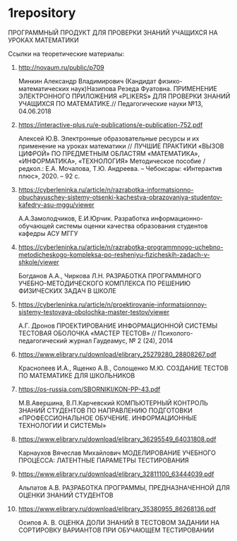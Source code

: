 # 1repository
ПРОГРАММНЫЙ ПРОДУКТ ДЛЯ ПРОВЕРКИ ЗНАНИЙ УЧАЩИХСЯ НА УРОКАХ МАТЕМАТИКИ

Ссылки на теоретические  материалы:
1. http://novaum.ru/public/p709
   
    Минкин Александр Владимирович (Кандидат физико-математических наук)Назипова Резеда Фуатовна. ПРИМЕНЕНИЕ ЭЛЕКТРОННОГО ПРИЛОЖЕНИЯ «PLIKERS» ДЛЯ ПРОВЕРКИ ЗНАНИЙ УЧАЩИХСЯ ПО МАТЕМАТИКЕ.// Педагогические науки №13, 04.06.2018 
   
2. https://interactive-plus.ru/e-publications/e-publication-752.pdf
   
   Алексей Ю.В. Электронные образовательные ресурсы и их применение на уроках математики // ЛУЧШИЕ ПРАКТИКИ «ВЫЗОВ ЦИФРОЙ» ПО ПРЕДМЕТНЫМ ОБЛАСТЯМ «МАТЕМАТИКА», «ИНФОРМАТИКА», «ТЕХНОЛОГИЯ» Методическое пособие / редкол.: Е.А. Мочалова, Т.Ю. Андреева. – Чебоксары: «Интерактив плюс», 2020. – 92 с.
   
3. https://cyberleninka.ru/article/n/razrabotka-informatsionno-obuchayuschey-sistemy-otsenki-kachestva-obrazovaniya-studentov-kafedry-asu-mggu/viewer
   
    А.А.Замолодчиков, Е.И.Юрчик. Разработка информационно-обучающей системы оценки качества образования студентов кафедры АСУ МГГУ
   
4. https://cyberleninka.ru/article/n/razrabotka-programmnogo-uchebno-metodicheskogo-kompleksa-po-resheniyu-fizicheskih-zadach-v-shkole/viewer
   
   Богданов А.А., Чиркова Л.Н. РАЗРАБОТКА ПРОГРАММНОГО УЧЕБНО-МЕТОДИЧЕСКОГО КОМПЛЕКСА ПО РЕШЕНИЮ ФИЗИЧЕСКИХ ЗАДАЧ В ШКОЛЕ
   
5. https://cyberleninka.ru/article/n/proektirovanie-informatsionnoy-sistemy-testovaya-obolochka-master-testov/viewer
   
   А.Г. Дронов ПРОЕКТИРОВАНИЕ ИНФОРМАЦИОННОЙ СИСТЕМЫ ТЕСТОВАЯ ОБОЛОЧКА «МАСТЕР ТЕСТОВ» // Психолого-педагогический журнал Гаудеамус, № 2 (24), 2014
    
6. https://www.elibrary.ru/download/elibrary_25279280_28808267.pdf
   
   Краснопеев И.А., Ященко А.В., Солощенко М.Ю. СОЗДАНИЕ ТЕСТОВ ПО МАТЕМАТИКЕ ДЛЯ ШКОЛЬНИКОВ
   
7. https://os-russia.com/SBORNIKI/KON-PP-43.pdf
   
    М.В.Авершина, В.П.Карчевский КОМПЬЮТЕРНЫЙ КОНТРОЛЬ ЗНАНИЙ СТУДЕНТОВ ПО НАПРАВЛЕНИЮ ПОДГОТОВКИ «ПРОФЕССИОНАЛЬНОЕ ОБУЧЕНИЕ. ИНФОРМАЦИОННЫЕ ТЕХНОЛОГИИ И СИСТЕМЫ»
   
8. https://www.elibrary.ru/download/elibrary_36295549_64031808.pdf
   
    Карнаухов Вячеслав Михайлович МОДЕЛИРОВАНИЕ УЧЕБНОГО ПРОЦЕССА: ЛАТЕНТНЫЕ ПАРАМЕТРЫ ТЕСТИРОВАНИЯ
   
9. https://www.elibrary.ru/download/elibrary_32811100_63444039.pdf
    
    Альпатов А.В. РАЗРАБОТКА ПРОГРАММЫ, ПРЕДНАЗНАЧЕННОЙ ДЛЯ ОЦЕНКИ ЗНАНИЙ СТУДЕНТОВ
   
10. https://www.elibrary.ru/download/elibrary_35380955_86268136.pdf
    
      Осипов А. В. ОЦЕНКА ДОЛИ ЗНАНИЙ В ТЕСТОВОМ ЗАДАНИИ НА СОРТИРОВКУ ВАРИАНТОВ ПРИ ОБУЧАЮЩЕМ ТЕСТИРОВАНИИ
